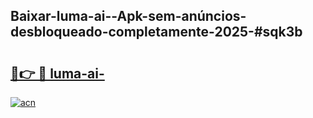 ## Baixar-luma-ai--Apk-sem-anúncios-desbloqueado-completamente-2025-#sqk3b

# <h2><a href="https://ainizakaria.my?title=luma-ai-&ref=20M">🔗👉 🔴 luma-ai-</a></h2>

[![acn](https://github.com/user-attachments/assets/0f9c940e-d8b0-45ae-aac7-cd30a18b3e1c)](https://ainizakaria.my?title=luma-ai-&ref=20M)

